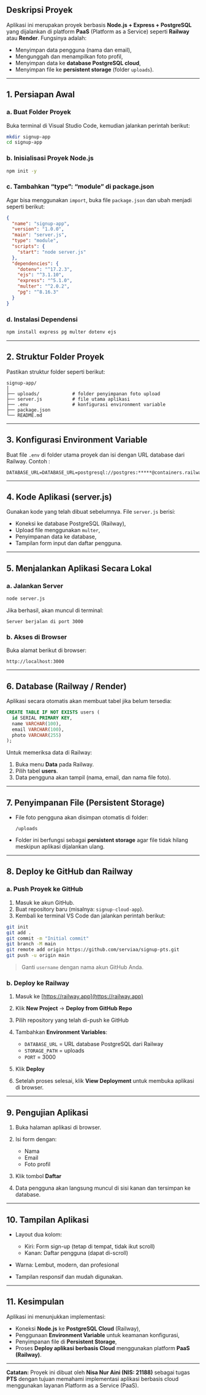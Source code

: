 ## Deskripsi Proyek

Aplikasi ini merupakan proyek berbasis **Node.js + Express + PostgreSQL** yang dijalankan di platform **PaaS** (Platform as a Service) seperti **Railway** atau **Render**.
Fungsinya adalah:

* Menyimpan data pengguna (nama dan email),
* Mengunggah dan menampilkan foto profil,
* Menyimpan data ke **database PostgreSQL cloud**,
* Menyimpan file ke **persistent storage** (folder `uploads`).

---

## 1. Persiapan Awal

### a. Buat Folder Proyek

Buka terminal di Visual Studio Code, kemudian jalankan perintah berikut:

```bash
mkdir signup-app
cd signup-app
```

### b. Inisialisasi Proyek Node.js

```bash
npm init -y
```

### c. Tambahkan “type”: “module” di package.json

Agar bisa menggunakan `import`, buka file `package.json` dan ubah menjadi seperti berikut:

```json
{
  "name": "signup-app",
  "version": "1.0.0",
  "main": "server.js",
  "type": "module",
  "scripts": {
    "start": "node server.js"
  },
  "dependencies": {
    "dotenv": "^17.2.3",
    "ejs": "^3.1.10",
    "express": "^5.1.0",
    "multer": "^2.0.2",
    "pg": "^8.16.3"
  }
}
```

### d. Instalasi Dependensi

```bash
npm install express pg multer dotenv ejs
```

---

## 2. Struktur Folder Proyek

Pastikan struktur folder seperti berikut:

```
signup-app/
│
├── uploads/            # folder penyimpanan foto upload
├── server.js           # file utama aplikasi
├── .env                # konfigurasi environment variable
├── package.json
└── README.md
```

---

## 3. Konfigurasi Environment Variable

Buat file `.env` di folder utama proyek dan isi dengan URL database dari Railway. Contoh :
```
DATABASE_URL=DATABASE_URL=postgresql://postgres:*****@containers.railway.app:6555/railway
```

---

## 4. Kode Aplikasi (server.js)

Gunakan kode yang telah dibuat sebelumnya.
File `server.js` berisi:

* Koneksi ke database PostgreSQL (Railway),
* Upload file menggunakan `multer`,
* Penyimpanan data ke database,
* Tampilan form input dan daftar pengguna.

---

## 5. Menjalankan Aplikasi Secara Lokal

### a. Jalankan Server

```bash
node server.js
```

Jika berhasil, akan muncul di terminal:

```
Server berjalan di port 3000
```

### b. Akses di Browser

Buka alamat berikut di browser:

```
http://localhost:3000
```

---

## 6. Database (Railway / Render)

Aplikasi secara otomatis akan membuat tabel jika belum tersedia:

```sql
CREATE TABLE IF NOT EXISTS users (
  id SERIAL PRIMARY KEY,
  name VARCHAR(100),
  email VARCHAR(100),
  photo VARCHAR(255)
);
```

Untuk memeriksa data di Railway:

1. Buka menu **Data** pada Railway.
2. Pilih tabel **users**.
3. Data pengguna akan tampil (nama, email, dan nama file foto).

---

## 7. Penyimpanan File (Persistent Storage)

* File foto pengguna akan disimpan otomatis di folder:

  ```
  /uploads
  ```
* Folder ini berfungsi sebagai **persistent storage** agar file tidak hilang meskipun aplikasi dijalankan ulang.

---

## 8. Deploy ke GitHub dan Railway

### a. Push Proyek ke GitHub

1. Masuk ke akun GitHub.
2. Buat repository baru (misalnya: `signup-cloud-app`).
3. Kembali ke terminal VS Code dan jalankan perintah berikut:

```bash
git init
git add .
git commit -m "Initial commit"
git branch -M main
git remote add origin https://github.com/serviaa/signup-pts.git
git push -u origin main
```

> Ganti `username` dengan nama akun GitHub Anda.

### b. Deploy ke Railway

1. Masuk ke [https://railway.app](https://railway.app)
2. Klik **New Project** → **Deploy from GitHub Repo**
3. Pilih repository yang telah di-push ke GitHub
4. Tambahkan **Environment Variables**:

   * `DATABASE_URL` = URL database PostgreSQL dari Railway
   * `STORAGE_PATH` = uploads
   * `PORT` = 3000
5. Klik **Deploy**
6. Setelah proses selesai, klik **View Deployment** untuk membuka aplikasi di browser.

---

## 9. Pengujian Aplikasi

1. Buka halaman aplikasi di browser.
2. Isi form dengan:

   * Nama
   * Email
   * Foto profil
3. Klik tombol **Daftar**
4. Data pengguna akan langsung muncul di sisi kanan dan tersimpan ke database.

---

## 10. Tampilan Aplikasi

* Layout dua kolom:

  * Kiri: Form sign-up (tetap di tempat, tidak ikut scroll)
  * Kanan: Daftar pengguna (dapat di-scroll)
* Warna: Lembut, modern, dan profesional
* Tampilan responsif dan mudah digunakan.

---

## 11. Kesimpulan

Aplikasi ini menunjukkan implementasi:

* Koneksi **Node.js** ke **PostgreSQL Cloud** (Railway),
* Penggunaan **Environment Variable** untuk keamanan konfigurasi,
* Penyimpanan file di **Persistent Storage**,
* Proses **Deploy aplikasi berbasis Cloud** menggunakan platform **PaaS (Railway)**.

---

**Catatan:**
Proyek ini dibuat oleh **Nisa Nur Aini (NIS: 21188)** sebagai tugas **PTS** dengan tujuan memahami implementasi aplikasi berbasis cloud menggunakan layanan Platform as a Service (PaaS).